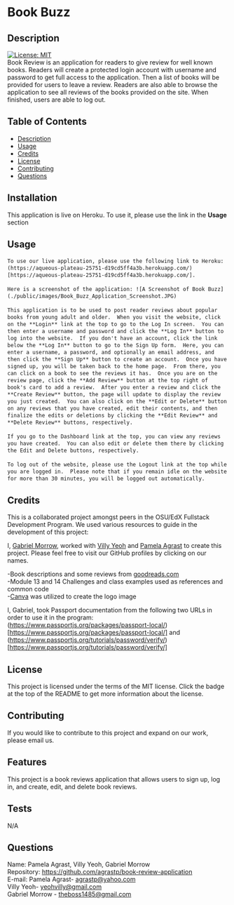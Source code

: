 # Book Buzz

  ## Description
  
  [![License: MIT](https://img.shields.io/badge/License-MIT-yellow.svg)](https://opensource.org/licenses/MIT) <br>
  Book Review is an application for readers to give review for well known books.  Readers will create a protected login account with username and password to get full access to the application. Then a list of books will be provided for users to leave a review.  Readers are also able to browse the application to see all reviews of the books provided on the site.  When finished, users are able to log out.  <br>

  ## Table of Contents 
  
  - [Description](#description)
  - [Usage](#usage)
  - [Credits](#credits)
  - [License](#license)
  - [Contributing](#contributing)
  - [Questions](#questions)


  ## Installation

  This application is live on Heroku.  To use it, please use the link in the **Usage** section

  ## Usage

    To use our live application, please use the following link to Heroku: (https://aqueous-plateau-25751-d19cd5ff4a3b.herokuapp.com/)[https://aqueous-plateau-25751-d19cd5ff4a3b.herokuapp.com/].

    Here is a screenshot of the application: ![A Screenshot of Book Buzz](./public/images/Book_Buzz_Application_Screenshot.JPG)

    This application is to be used to post reader reviews about popular books from young adult and older.  When you visit the website, click on the **Login** link at the top to go to the Log In screen.  You can then enter a username and password and click the **Log In** button to log into the website.  If you don't have an account, click the link below the **Log In** button to go to the Sign Up form.  Here, you can enter a username, a password, and optionally an email address, and then click the **Sign Up** button to create an account.  Once you have signed up, you will be taken back to the home page.  From there, you can click on a book to see the reviews it has.  Once you are on the review page, click the **Add Review** button at the top right of book's card to add a review.  After you enter a review and click the **Create Review** button, the page will update to display the review you just created.  You can also click on the **Edit or Delete** button on any reviews that you have created, edit their contents, and then finalize the edits or deletions by clicking the **Edit Review** and **Delete Review** buttons, respectively.

    If you go to the Dashboard link at the top, you can view any reviews you have created.  You can also edit or delete them there by clicking the Edit and Delete buttons, respectively.  

    To log out of the website, please use the Logout link at the top while you are logged in.  Please note that if you remain idle on the website for more than 30 minutes, you will be logged out automatically.

  ## Credits
  
  This is a collaborated project amongst peers in the OSU/EdX Fullstack Development Program. We used various resources to guide in the development of this project: 

  I, [Gabriel Morrow](https://github.com/theboss1485/), worked with [Villy Yeoh](https://github.com/KaarageOnigiri/) and [Pamela Agrast](https://github.com/agrastp/) to create this project.  Please feel free to visit our GitHub profiles by clicking on our names.

  -Book descriptions and some reviews from [goodreads.com](https://www.goodreads.com/)<br>
  -Module 13 and 14 Challenges and class examples used as references and common code<br>
  -[Canva](https://www.canva.com) was utilized to create the logo image <br>

  I, Gabriel, took Passport documentation from the following two URLs in order to use it in the program: (https://www.passportjs.org/packages/passport-local/)[https://www.passportjs.org/packages/passport-local/] and (https://www.passportjs.org/tutorials/password/verify/)[https://www.passportjs.org/tutorials/password/verify/]

  ## License
  
  This project is licensed under the terms of the MIT license.  Click the badge at the top of the README to get more information about the license.

  ## Contributing

  If you would like to contribute to this project and expand on our work, please email us.

  ## Features

  This project is a book reviews application that allows users to sign up, log in, and create, edit, and delete book reviews.

  ## Tests

  N/A

  ## Questions

  Name: Pamela Agrast, Villy Yeoh, Gabriel Morrow<br>
  Repository: https://github.com/agrastp/book-review-application<br>
  E-mail: Pamela Agrast- agrastp@yahoo.com <br>
          Villy Yeoh- yeohvilly@gmail.com<br>
          Gabriel Morrow - theboss1485@gmail.com <br>
  
  





